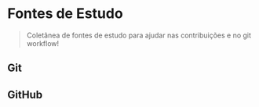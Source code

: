 # Fontes de Estudo

> Coletânea de fontes de estudo para ajudar nas contribuições e no git workflow!

## Git

## GitHub
